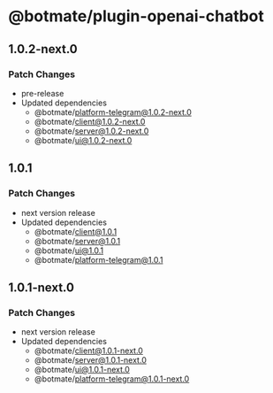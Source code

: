 # @botmate/plugin-openai-chatbot

## 1.0.2-next.0

### Patch Changes

- pre-release
- Updated dependencies
  - @botmate/platform-telegram@1.0.2-next.0
  - @botmate/client@1.0.2-next.0
  - @botmate/server@1.0.2-next.0
  - @botmate/ui@1.0.2-next.0

## 1.0.1

### Patch Changes

- next version release
- Updated dependencies
  - @botmate/client@1.0.1
  - @botmate/server@1.0.1
  - @botmate/ui@1.0.1
  - @botmate/platform-telegram@1.0.1

## 1.0.1-next.0

### Patch Changes

- next version release
- Updated dependencies
  - @botmate/client@1.0.1-next.0
  - @botmate/server@1.0.1-next.0
  - @botmate/ui@1.0.1-next.0
  - @botmate/platform-telegram@1.0.1-next.0
